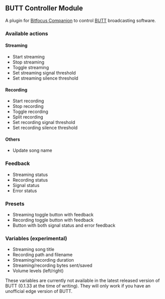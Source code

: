 ## BUTT Controller Module

A plugin for [Bitfocus Companion](https://bitfocus.io/) to control
[BUTT](https://danielnoethen.de/butt/) broadcasting software.

### Available actions

#### Streaming

- Start streaming
- Stop streaming
- Toggle streaming
- Set streaming signal threshold
- Set streaming silence threshold

#### Recording

- Start recording
- Stop recording
- Toggle recording
- Split recording
- Set recording signal threshold
- Set recording silence threshold

#### Others

- Update song name

### Feedback

- Streaming status
- Recording status
- Signal status
- Error status

### Presets

- Streaming toggle button with feedback
- Recording toggle button with feedback
- Button with both signal status and error feedback

### Variables (experimental)

- Streaming song title
- Recording path and filename
- Streaming/recording duration
- Streaming/recording bytes sent/saved
- Volume levels (left/right)

These variables are currently not available in the latest released version of BUTT
(0.1.33 at the time of writing).
They will only work if you have an unofficial edge version of BUTT.
